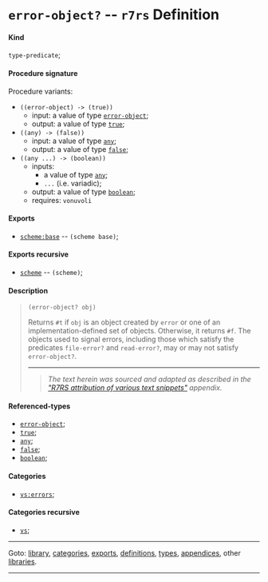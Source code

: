 

<a id='definition__r7rs__error-object_3f'></a>

# `error-object?` -- `r7rs` Definition


<a id='definition__r7rs__error-object_3f__kind'></a>

#### Kind

`type-predicate`;


<a id='definition__r7rs__error-object_3f__procedure-signature'></a>

#### Procedure signature

Procedure variants:
 * `((error-object) -> (true))`
   * input: a value of type [`error-object`](../../r7rs/types/error-object.md#type__r7rs__error-object);
   * output: a value of type [`true`](../../r7rs/types/true.md#type__r7rs__true);
 * `((any) -> (false))`
   * input: a value of type [`any`](../../r7rs/types/any.md#type__r7rs__any);
   * output: a value of type [`false`](../../r7rs/types/false.md#type__r7rs__false);
 * `((any ...) -> (boolean))`
   * inputs:
     * a value of type [`any`](../../r7rs/types/any.md#type__r7rs__any);
     * `...` (i.e. variadic);
   * output: a value of type [`boolean`](../../r7rs/types/boolean.md#type__r7rs__boolean);
   * requires: `vonuvoli`


<a id='definition__r7rs__error-object_3f__exports'></a>

#### Exports

 * [`scheme:base`](../../r7rs/exports/scheme_3a_base.md#export__r7rs__scheme_3a_base) -- `(scheme base)`;


<a id='definition__r7rs__error-object_3f__exports-recursive'></a>

#### Exports recursive

 * [`scheme`](../../r7rs/exports/scheme.md#export__r7rs__scheme) -- `(scheme)`;


<a id='definition__r7rs__error-object_3f__description'></a>

#### Description

> ````
> (error-object? obj)
> ````
> 
> 
> Returns `#t` if `obj` is an object created by `error`
> or one of an implementation-defined set of objects.  Otherwise, it returns
> `#f`.
> The objects used to signal errors, including those which satisfy the
> predicates `file-error?` and `read-error?`, may or may not
> satisfy `error-object?`.
> 
> 
> ----
> > *The text herein was sourced and adapted as described in the ["R7RS attribution of various text snippets"](../../r7rs/appendices/attribution.md#appendix__r7rs__attribution) appendix.*


<a id='definition__r7rs__error-object_3f__referenced-types'></a>

#### Referenced-types

 * [`error-object`](../../r7rs/types/error-object.md#type__r7rs__error-object);
 * [`true`](../../r7rs/types/true.md#type__r7rs__true);
 * [`any`](../../r7rs/types/any.md#type__r7rs__any);
 * [`false`](../../r7rs/types/false.md#type__r7rs__false);
 * [`boolean`](../../r7rs/types/boolean.md#type__r7rs__boolean);


<a id='definition__r7rs__error-object_3f__categories'></a>

#### Categories

 * [`vs:errors`](../../vonuvoli/categories/vs_3a_errors.md#category__vonuvoli__vs_3a_errors);


<a id='definition__r7rs__error-object_3f__categories-recursive'></a>

#### Categories recursive

 * [`vs`](../../vonuvoli/categories/vs.md#category__vonuvoli__vs);

----

Goto: [library](../../r7rs/_index.md#library__r7rs), [categories](../../r7rs/categories/_index.md#toc__r7rs__categories), [exports](../../r7rs/exports/_index.md#toc__r7rs__exports), [definitions](../../r7rs/definitions/_index.md#toc__r7rs__definitions), [types](../../r7rs/types/_index.md#toc__r7rs__types), [appendices](../../r7rs/appendices/_index.md#toc__r7rs__appendices), other [libraries](../../_libraries.md#toc__libraries).

----

